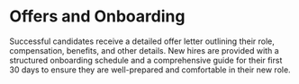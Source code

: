 # Offers and Onboarding

Successful candidates receive a detailed offer letter outlining their role, compensation, benefits, and other details. New hires are provided with a structured onboarding schedule and a comprehensive guide for their first 30 days to ensure they are well-prepared and comfortable in their new role.
